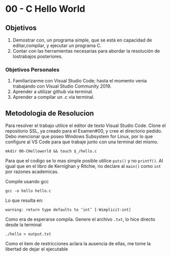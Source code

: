 # 00 - C Hello World

## Objetivos
1. Demostrar  con,  un  programa  simple,  que  se  está  en  capacidad  de  editar,compilar, y ejecutar un programa C.
2. Contar  con  las  herramientas  necesarias  para  abordar  la  resolución  de  lostrabajos posteriores.

### Objetivos Personales

1. Familiarizarme con Visual Studio Code; hasta el momento venia trabajando con Visual Studio Community 2019.
2. Aprender a utilizar github via terminal.
3. Aprender a compilar un .c via terminal.

## Metodologia de Resolucion

Para resolver el trabajo utilice el editor de texto Visual Studio Code. Clone el repositorio SSL, ya creado para el Examen#00, y cree el directorio pedido. Debo mencionar que poseo Windows Subsystem for Linux, por lo que configure al VS Code para que trabaje junto con una terminal del mismo.

```mkdir 00-CHelloworld && touch $_/hello.c```

Para que el codigo se lo mas simple posible utilice ```puts()``` y no ```printf()```. Al igual que en el libro de Kernighan y Ritchie, no declare al ```main()``` como ```int``` por razones academicas.

Compile usando gcc

```gcc -o hello hello.c```

Lo que resulta en:

```warning: return type defaults to ‘int’ [-Wimplicit-int]```

Como era de esperarse compila. Genere el archivo ```.txt```, lo hice directo desde la terminal

```./hello > output.txt```

Como el item de restricciones aclara la ausencia de ellas, me tome la libertad de dejar el ejecutable
